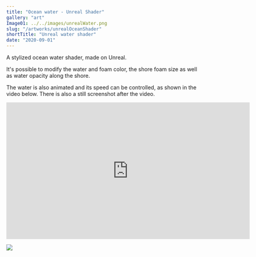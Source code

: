 ```yaml
---
title: "Ocean water - Unreal Shader"
gallery: "art"
Image01: ../../images/unrealWater.png
slug: "/artworks/unrealOceanShader"
shortTitle: "Unreal water shader"
date: "2020-09-01"
---
```


A stylized ocean water shader, made on Unreal.

It's possible to modify the water and foam color, the shore foam size as well as water opacity along the shore.

The water is also animated and its speed can be controlled, as shown in the video below. There is also a still screenshot after the video.

<iframe width="640" height="360" src="https://www.youtube.com/embed/AONYJoQg7Sw" title="YouTube video player" frameborder="0" allow="accelerometer; autoplay; clipboard-write; encrypted-media; gyroscope; picture-in-picture" allowfullscreen></iframe>

<p></p>

<img src="https://i.imgur.com/FWFESMu.png"/>

